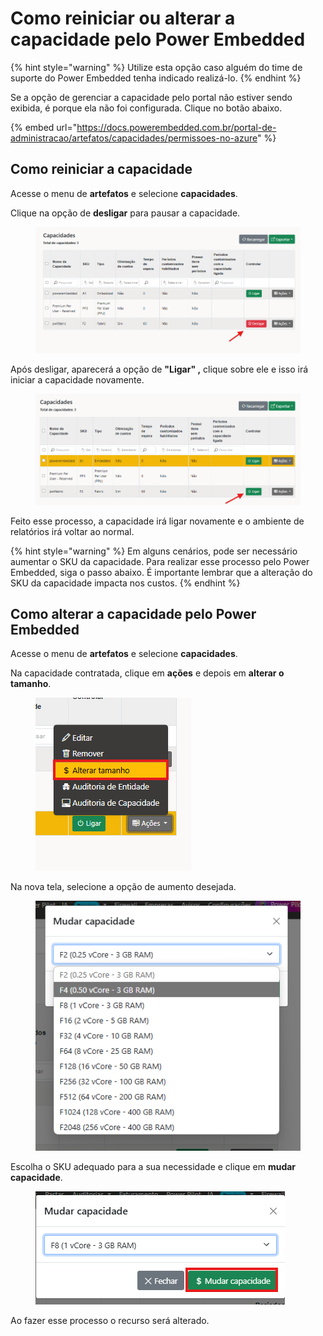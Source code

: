 # Como reiniciar ou alterar a capacidade pelo Power Embedded

{% hint style="warning" %}
Utilize esta opção caso alguém do time de suporte do Power Embedded tenha indicado realizá-lo.
{% endhint %}

Se a opção de gerenciar a capacidade pelo portal não estiver sendo exibida, é porque ela não foi configurada. Clique no botão abaixo.

{% embed url="https://docs.powerembedded.com.br/portal-de-administracao/artefatos/capacidades/permissoes-no-azure" %}

## Como reiniciar a capacidade

Acesse o menu de **artefatos** e selecione **capacidades**.

Clique na opção de **desligar** para pausar a capacidade.

<figure><img src="../../../.gitbook/assets/Capacidades.png" alt=""><figcaption></figcaption></figure>

Após desligar, aparecerá a opção de **"Ligar" ,** clique sobre ele e isso irá iniciar a capacidade novamente.

<figure><img src="../../../.gitbook/assets/Ligar.png" alt=""><figcaption></figcaption></figure>

Feito esse processo, a capacidade irá ligar novamente e o ambiente de relatórios irá voltar ao normal.



{% hint style="warning" %}
Em alguns cenários, pode ser necessário aumentar o SKU da capacidade. Para realizar esse processo pelo Power Embedded, siga o passo abaixo. É importante lembrar que a alteração do SKU da capacidade impacta nos custos.
{% endhint %}

## Como alterar a capacidade pelo Power Embedded



Acesse o menu de **artefatos** e selecione **capacidades**.

Na capacidade contratada, clique em **ações** e depois em **alterar o tamanho**.

<figure><img src="../../../.gitbook/assets/Alterar.png" alt=""><figcaption></figcaption></figure>

Na nova tela, selecione a opção de aumento desejada.

<figure><img src="../../../.gitbook/assets/Mudar Capacidade.png" alt=""><figcaption></figcaption></figure>

Escolha o SKU adequado para a sua necessidade e clique em **mudar capacidade**.

<figure><img src="../../../.gitbook/assets/Mudar F2.png" alt=""><figcaption></figcaption></figure>

Ao fazer esse processo o recurso será alterado.

